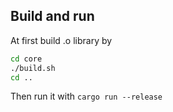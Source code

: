 ## Build and run

At first build .o library by

```bash
cd core
./build.sh
cd ..
```

Then run it with `cargo run --release`
